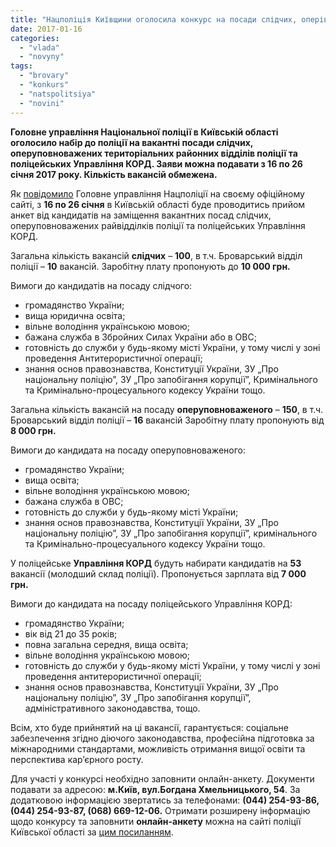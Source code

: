 ```yaml
---
title: "Нацполіція Київщини оголосила конкурс на посади слідчих, оперів та у КОРД"
date: 2017-01-16
categories: 
  - "vlada"
  - "novyny"
tags: 
  - "brovary"
  - "konkurs"
  - "natspolitsiya"
  - "novini"
---
```


**Головне управління Національної поліції в Київській області оголосило набір до поліції на вакантні посади слідчих, оперуповноважених територіальних районних відділів поліції та поліцейських Управління КОРД. Заяви можна подавати з 16 по 26 січня 2017 року. Кількість вакансій обмежена.**

Як [повідомило](https://kv.npu.gov.ua/uk/publish/article/228086) Головне управління Нацполіції на своєму офіційному сайті, з **16 по 26 січня** в Київській області буде проводитись прийом анкет від кандидатів на заміщення вакантних посад слідчих, оперуповноважених райвідділків поліції та поліцейських Управління КОРД.

Загальна кількість вакансій **слідчих** – **100**, в т.ч. Броварський відділ поліції – **10** вакансій. Заробітну плату пропонують до **10 000 грн.**

Вимоги до кандидатів на посаду слідчого:

- громадянство України;
- вища юридична освіта;
- вільне володіння українською мовою;
- бажана служба в Збройних Силах України або в ОВС;
- готовність до служби у будь-якому місті України, у тому числі у зоні проведення Антитерористичної операції;
- знання основ правознавства, Конституції України, ЗУ „Про національну поліцію”, ЗУ „Про запобігання корупції”, Кримінального та Кримінально-процесуального кодексу України тощо.

Загальна кількість вакансій на посаду **оперуповноваженого** – **150**, в т.ч. Броварський відділ поліції – **16** вакансій Заробітну плату пропонують від **8 000 грн.**

Вимоги до кандидата на посаду оперуповноваженого:

- громадянство України;
- вища освіта;
- вільне володіння українською мовою;
- бажана служба в ОВС;
- готовність до служби у будь-якому місті України;
- знання основ правознавства, Конституції України, ЗУ „Про національну поліцію”, ЗУ „Про запобігання корупції”, кримінального та Кримінально-процесуального кодексу України тощо.

У поліцейське **Управління КОРД** будуть набирати кандидатів на **53** вакансії (молодший склад поліції). Пропонується зарплата від **7 000 грн.**

Вимоги до кандидата на посаду поліцейського Управління КОРД:

- громадянство України;
- вік від 21 до 35 років;
- повна загальна середня, вища освіта;
- вільне володіння українською мовою;
- готовність до служби у будь-якому місті України, у тому числі у зоні проведення антитерористичної операції;
- знання основ правознавства, Конституції України, ЗУ „Про національну поліцію”, ЗУ „Про запобігання корупції”, адміністративного законодавства, тощо.

Всім, хто буде прийнятий на ці вакансії, гарантується: соціальне забезпечення згідно діючого законодавства, професійна підготовка за міжнародними стандартами, можливість отримання вищої освіти та перспектива кар’єрного росту.

Для участі у конкурсі необхідно заповнити онлайн-анкету. Документи подавати за адресою: **м.Київ, вул.Богдана Хмельницького, 54**. За додатковою інформацією звертатись за телефонами: **(044) 254-93-86, (044) 254-93-87, (068) 669-12-06.** Отримати розширену інформацію щодо конкурсу та заповнити **онлайн-анкету** можна на сайті поліції Київської області за [цим посиланням](https://kv.npu.gov.ua/uk/publish/article/228086).
